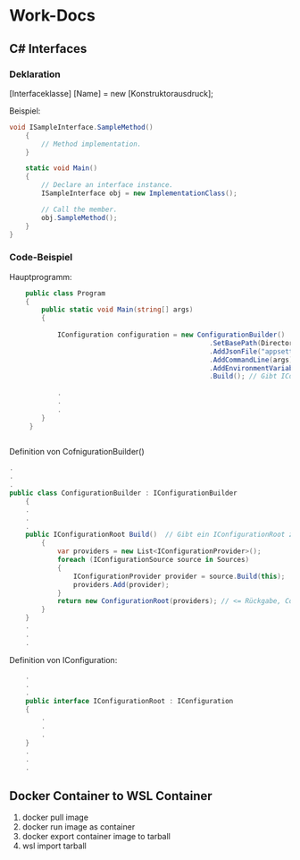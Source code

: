 # Work-Docs
## C# Interfaces
### Deklaration
[Interfaceklasse] [Name] = new [Konstruktorausdruck];

Beispiel:
```c#
void ISampleInterface.SampleMethod()
    {
        // Method implementation.
    }

    static void Main()
    {
        // Declare an interface instance.
        ISampleInterface obj = new ImplementationClass();

        // Call the member.
        obj.SampleMethod();
    }
}
```
### Code-Beispiel
Hauptprogramm:
```c#
    public class Program
    {
        public static void Main(string[] args)
        {
           
            IConfiguration configuration = new ConfigurationBuilder()
                                                  .SetBasePath(Directory.GetCurrentDirectory())
                                                  .AddJsonFile("appsettings.json", optional: false)
                                                  .AddCommandLine(args)
                                                  .AddEnvironmentVariables()
                                                  .Build(); // Gibt IConfiguration zurück
                                                              
            .
            .
            .
        }
     }
        
```
Definition von CofnigurationBuilder()
```c#
.
.
.
public class ConfigurationBuilder : IConfigurationBuilder
    {
    .
    .
    .
    public IConfigurationRoot Build()  // Gibt ein IConfigurationRoot zurück
        {
            var providers = new List<IConfigurationProvider>();
            foreach (IConfigurationSource source in Sources)
            {
                IConfigurationProvider provider = source.Build(this);
                providers.Add(provider);
            }
            return new ConfigurationRoot(providers); // <= Rückgabe, ConfigurationRoot muss ein IConfiguration Root sein.
        }
    }
    .
    .
    .
```

Definition von IConfiguration:

```c#
    .
    .
    .
    public interface IConfigurationRoot : IConfiguration
    {
        .
        .
        .
    }
    .
    .
    .
```
## Docker Container to WSL Container
1. docker pull image
2. docker run image as container
3. docker export container image to tarball
4. wsl import tarball
